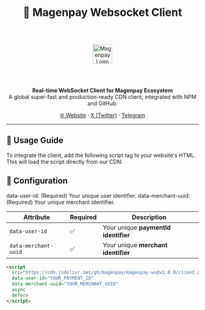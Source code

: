<h1 align="center">🧩 Magenpay Websocket Client</h1>

<br><br>
<p align="center">
  <img src="https://magenpay.com/_nuxt/magenpay_logo.D4eZEL4F.png" height="50" sty alt="Magenpay Logo"/>
</p>
<br><br>

<p align="center">
  <strong>Real-time WebSocket Client for Magenpay Ecosystem</strong><br/>
  A global super-fast and production-ready CDN client, integrated with NPM and GitHub.
</p>

<p align="center">
  <a href="https://www.magenpay.com">🌐 Website</a> · 
  <a href="https://x.com/magenpay">X (Twitter)</a> · 
  <a href="https://t.me/magenpay">Telegram</a>
</p>

<hr/>

## 🚀 Usage Guide

To integrate the client, add the following script tag to your website's HTML.  
This will load the script directly from our CDN:

## 🔧 Configuration

data-user-id: (Required) Your unique user identifier.
data-merchant-uuid: (Required) Your unique merchant identifier.

| Attribute            | Required | Description                         |
| -------------------- | -------- | ----------------------------------- |
| `data-user-id`       | ✅        | Your unique **paymentId identifier**     |
| `data-merchant-uuid` | ✅        | Your unique **merchant identifier** |


```html
<script 
  src="https://cdn.jsdelivr.net/gh/magenpay/magenpay-ws@v1.0.0/client.min.js"
  data-user-id="YOUR_PAYMENT_ID"
  data-merchant-uuid="YOUR_MERCHANT_UUID"
  async 
  defer>
</script>

